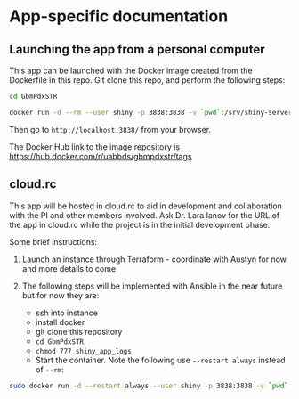 # App-specific documentation

## Launching the app from a personal computer
This app can be launched with the Docker image created from the Dockerfile in this repo. Git clone this repo, and perform the following steps:


```bash
cd GbmPdxSTR

docker run -d --rm --user shiny -p 3838:3838 -v `pwd`:/srv/shiny-server/ -v `pwd`/shiny_app_logs:/var/log/shiny-server uabbds/gbmpdxstr:0.3.0
```
Then go to `http://localhost:3838/` from your browser.

The Docker Hub link to the image repository is <https://hub.docker.com/r/uabbds/gbmpdxstr/tags>

## cloud.rc
This app will be hosted in cloud.rc to aid in development and collaboration with the PI and other members involved. Ask Dr. Lara Ianov for the URL of the app in cloud.rc while the project is in the initial development phase.

Some brief instructions:

1. Launch an instance through Terraform - coordinate with Austyn for now and more details to come

2. The following steps will be implemented with Ansible in the near future but for now they are:

    * ssh into instance
    * install docker
    * git clone this repository
    * `cd GbmPdxSTR`
    * `chmod 777 shiny_app_logs`
    * Start the container. Note the following use `--restart always` instead of `--rm`:

```bash
sudo docker run -d --restart always --user shiny -p 3838:3838 -v `pwd`:/srv/shiny-server/ -v `pwd`/shiny_app_logs:/var/log/shiny-server uabbds/gbmpdxstr:latest
```
